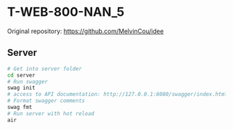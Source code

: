 # T-WEB-800-NAN_5

Original repository: https://github.com/MelvinCou/idee

## Server

```sh
# Get into server folder
cd server
# Run swagger
swag init
# access to API documentation: http://127.0.0.1:8080/swagger/index.html
# Format swagger comments
swag fmt
# Run server with hot reload
air
```
